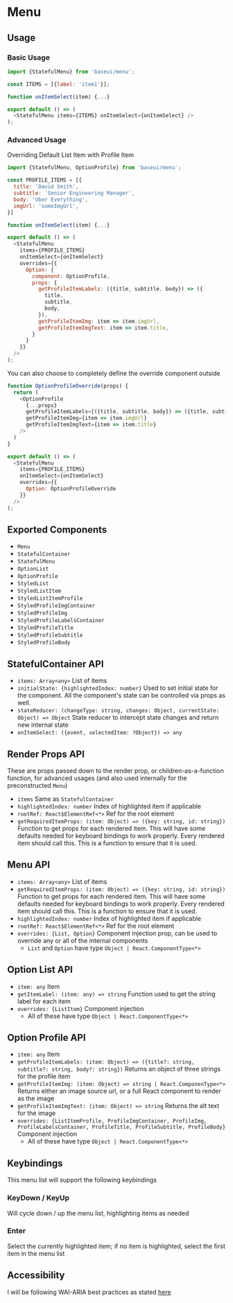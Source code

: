 # Menu

## Usage

### Basic Usage

```javascript
import {StatefulMenu} from 'baseui/menu';

const ITEMS = [{label: 'item1'}];

function onItemSelect(item) {...}

export default () => (
  <StatefulMenu items={ITEMS} onItemSelect={onItemSelect} />
);
```

### Advanced Usage

Overriding Default List Item with Profile Item

```javascript
import {StatefulMenu, OptionProfile} from 'baseui/menu';

const PROFILE_ITEMS = [{
  title: 'David Smith',
  subtitle: 'Senior Engineering Manager',
  body: 'Uber Everything',
  imgUrl: 'someImgUrl',
}]

function onItemSelect(item) {...}

export default () => (
  <StatefulMenu
    items={PROFILE_ITEMS}
    onItemSelect={onItemSelect}
    overrides={{
      Option: {
        component: OptionProfile,
        props: {
          getProfileItemLabels: ({title, subtitle, body}) => ({
            title,
            subtitle,
            body,
          }),
          getProfileItemImg: item => item.imgUrl,
          getProfileItemImgText: item => item.title,
        }
      }
    }}
  />
);
```

You can also choose to completely define the override component outside

```javascript
function OptionProfileOverride(props) {
  return (
    <OptionProfile
      {...props}
      getProfileItemLabels={({title, subtitle, body}) => ({title, subtitle, body})}
      getProfileItemImg={item => item.imgUrl}
      getProfileItemImgText={item => item.title}
    />
  )
}

export default () => (
  <StatefulMenu
    items={PROFILE_ITEMS}
    onItemSelect={onItemSelect}
    overrides={{
      Option: OptionProfileOverride
    }}
  />
);
```

## Exported Components

* `Menu`
* `StatefulContainer`
* `StatefulMenu`
* `OptionList`
* `OptionProfile`
* `StyledList`
* `StyledListItem`
* `StyledListItemProfile`
* `StyledProfileImgContainer`
* `StyledProfileImg`
* `StyledProfileLabelsContainer`
* `StyledProfileTitle`
* `StyledProfileSubtitle`
* `StyledProfileBody`

## StatefulContainer API

* `items: Array<any>`
  List of items
* `initialState: {highlightedIndex: number}`
  Used to set initial state for the component. All the component's state can be controlled via props as well.
* `stateReducer: (changeType: string, changes: Object, currentState: Object) => Object`
  State reducer to intercept state changes and return new internal state
* `onItemSelect: ({event, selectedItem: ?Object}) => any`

## Render Props API

These are props passed down to the render prop, or children-as-a-function function, for advanced usages (and also used internally for the preconstructed `Menu`)

* `items`
  Same as `StatefulContainer`
* `highlightedIndex: number`
  Index of highlighted item if applicable
* `rootRef: React$ElementRef<*>`
  Ref for the root element
* `getRequiredItemProps: (item: Object) => ({key: string, id: string})`
  Function to get props for each rendered item. This will have some defaults needed for keyboard bindings to work properly. Every rendered item should call this. This is a function to ensure that it is used.

## Menu API

* `items: Array<any>`
  List of items
* `getRequiredItemProps: (item: Object) => ({key: string, id: string})`
  Function to get props for each rendered item. This will have some defaults needed for keyboard bindings to work properly. Every rendered item should call this. This is a function to ensure that it is used.
* `highlightedIndex: number`
  Index of highlighted item if applicable
* `rootRef: React$ElementRef<*>`
  Ref for the root element
* `overrides: {List, Option}`
  Component injection prop, can be used to override any or all of the internal components
  * `List` and `Option` have type `Object | React.ComponentType<*>`

## Option List API

* `item: any`
  Item
* `getItemLabel: (item: any) => string`
  Function used to get the string label for each item
* `overrides: {ListItem}`
  Component injection
  * All of these have type `Object | React.ComponentType<*>`

## Option Profile API

* `item: any`
  Item
* `getProfileItemLabels: (item: Object) => ({title?: string, subtitle?: string, body?: string})`
  Returns an object of three strings for the profile item
* `getProfileItemImg: (item: Object) => string | React.ComponenType<*>`
  Returns either an image source url, or a full React component to render as the image
* `getProfileItemImgText: (item: Object) => string`
  Returns the alt text for the image
* `overrides: {ListItemProfile, ProfileImgContainer, ProfileImg, ProfileLabelsContainer, ProfileTitle, ProfileSubtitle, ProfileBody}`
  Component injection
  * All of these have type `Object | React.ComponentType<*>`

## Keybindings

This menu list will support the following keybindings

### KeyDown / KeyUp

Will cycle down / up the menu list, highlighting items as needed

### Enter

Select the currently highlighted item; if no item is highlighted, select the first item in the menu list

## Accessibility

I will be following WAI-ARIA best practices as stated [here](https://www.w3.org/TR/wai-aria-practices-1.1/examples/combobox/aria1.0pattern/combobox-autocomplete-both.html)
